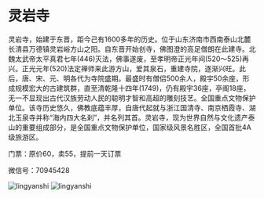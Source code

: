 # 灵岩寺

灵岩寺，始建于东晋，距今己有1600多年的历史。位于山东济南市西南泰山北麓长清县万德镇灵岩峪方山之阳。自东晋开始创寺，佛图澄的高足僧朗在此建寺。北魏太武帝太平真君七年(446)灭法，佛事遂废，至孝明帝正光年间(520～525)再兴。正光元年(520)法定禅师来此游方山，爱其泉石，重建寺院，逐渐兴旺。此后，唐、宋、元、明各代为寺院盛期。最盛时有僧侣500余人，殿宇50余座，形成规模宏大的古建筑群，直至清乾隆十四年(1749)，仍有殿宇36座，亭阁18座，无一不显现出古代汉族劳动人民的聪明才智和高超的雕刻技艺。全国重点文物保护单位。该寺历史悠久，佛教底蕴丰厚，自唐代起就与浙江国清寺、南京栖霞寺、湖北玉泉寺并称“海内四大名刹”，并名列其首。灵岩寺，现为世界自然与文化遗产泰山的重要组成部分，是全国重点文物保护单位，国家级风景名胜区，全国首批4A级旅游区。

门票：原价60，卖55，提前一天订票

微信号：70945428

![lingyanshi](http://oclqfeuwb.bkt.clouddn.com/lingyanshi1.jpg)
![lingyanshi](http://oclqfeuwb.bkt.clouddn.com/lingyanshi2.jpg)
